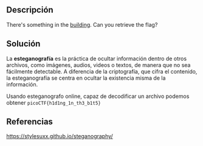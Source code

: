 ## Descripción
There's something in the [building](https://jupiter.challenges.picoctf.org/static/011955b303f293d60c8116e6a4c5c84f/buildings.png). Can you retrieve the flag?
## Solución
La **esteganografía** es la práctica de ocultar información dentro de otros archivos, como imágenes, audios, videos o textos, de manera que no sea fácilmente detectable. A diferencia de la criptografía, que cifra el contenido, la esteganografía se centra en ocultar la existencia misma de la información.

Usando esteganografo online, capaz de decodificar un archivo podemos obtener 
`picoCTF{h1d1ng_1n_th3_b1t5}`
## Referencias
https://stylesuxx.github.io/steganography/